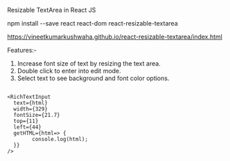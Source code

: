 Resizable TextArea in React JS

npm install --save react react-dom react-resizable-textarea


https://vineetkumarkushwaha.github.io/react-resizable-textarea/index.html

Features:-
1) Increase font size of text by resizing the text area.
2) Double click to enter into edit mode.
3) Select text to see background and font color options.

```

<RichTextInput
  text={html}
  width={329}
  fontSize={21.7}
  top={11}
  left={44}
  getHTML={html=> {
        console.log(html);
  }}
/>
```



